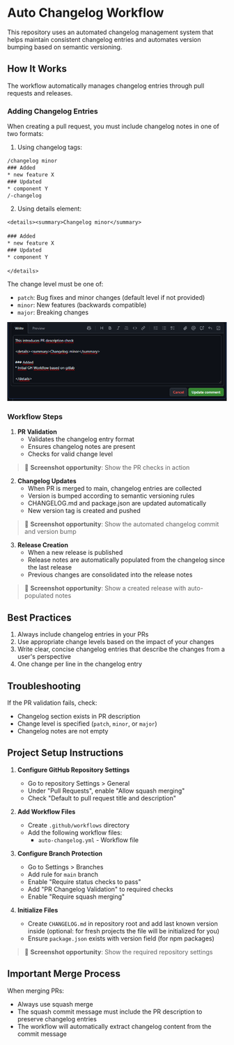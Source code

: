 # Auto Changelog Workflow

This repository uses an automated changelog management system that helps maintain consistent changelog entries and automates version bumping based on semantic versioning.

## How It Works

The workflow automatically manages changelog entries through pull requests and releases.

### Adding Changelog Entries

When creating a pull request, you must include changelog notes in one of two formats:

1. Using changelog tags:
```
/changelog minor
### Added 
* new feature X
### Updated 
* component Y
/-changelog
```

2. Using details element:
```
<details><summary>Changelog minor</summary>

### Added 
* new feature X
### Updated 
* component Y

</details>
```

The change level must be one of:
- `patch`: Bug fixes and minor changes (default level if not provided)
- `minor`: New features (backwards compatible)
- `major`: Breaking changes

![](./docs/pr-description.png)

### Workflow Steps

1. **PR Validation**
   - Validates the changelog entry format
   - Ensures changelog notes are present
   - Checks for valid change level

> 📸 **Screenshot opportunity**: Show the PR checks in action

2. **Changelog Updates**
   - When PR is merged to main, changelog entries are collected
   - Version is bumped according to semantic versioning rules
   - CHANGELOG.md and package.json are updated automatically
   - New version tag is created and pushed

> 📸 **Screenshot opportunity**: Show the automated changelog commit and version bump

3. **Release Creation**
   - When a new release is published
   - Release notes are automatically populated from the changelog since the last release
   - Previous changes are consolidated into the release notes

> 📸 **Screenshot opportunity**: Show a created release with auto-populated notes

## Best Practices

1. Always include changelog entries in your PRs
2. Use appropriate change levels based on the impact of your changes
3. Write clear, concise changelog entries that describe the changes from a user's perspective
4. One change per line in the changelog entry

## Troubleshooting

If the PR validation fails, check:
- Changelog section exists in PR description
- Change level is specified (`patch`, `minor`, or `major`)
- Changelog notes are not empty

## Project Setup Instructions

1. **Configure GitHub Repository Settings**
   - Go to repository Settings > General
   - Under "Pull Requests", enable "Allow squash merging"
   - Check "Default to pull request title and description"
   
2. **Add Workflow Files**
   - Create `.github/workflows` directory
   - Add the following workflow files:
     - `auto-changelog.yml` - Workflow file

3. **Configure Branch Protection**
   - Go to Settings > Branches
   - Add rule for `main` branch
   - Enable "Require status checks to pass"
   - Add "PR Changelog Validation" to required checks
   - Enable "Require squash merging"

4. **Initialize Files**
   - Create `CHANGELOG.md` in repository root and add last known version inside (optional: for fresh projects the file will be initialized for you)
   - Ensure `package.json` exists with version field (for npm packages)

> 📸 **Screenshot opportunity**: Show the required repository settings

## Important Merge Process
When merging PRs:
- Always use squash merge
- The squash commit message must include the PR description to preserve changelog entries
- The workflow will automatically extract changelog content from the commit message
